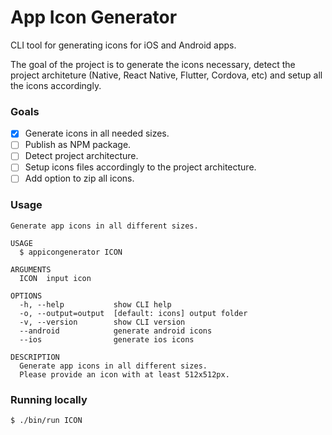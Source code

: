 # App Icon Generator

CLI tool for generating icons for iOS and Android apps.

The goal of the project is to generate the icons necessary, detect the project architeture (Native, React Native, Flutter, Cordova, etc) and setup all the icons accordingly.

### Goals

- [x] Generate icons in all needed sizes.
- [ ] Publish as NPM package.
- [ ] Detect project architecture.
- [ ] Setup icons files accordingly to the project architecture.  
- [ ] Add option to zip all icons.

### Usage
```
Generate app icons in all different sizes.

USAGE
  $ appicongenerator ICON

ARGUMENTS
  ICON  input icon

OPTIONS
  -h, --help           show CLI help
  -o, --output=output  [default: icons] output folder
  -v, --version        show CLI version
  --android            generate android icons
  --ios                generate ios icons

DESCRIPTION
  Generate app icons in all different sizes.
  Please provide an icon with at least 512x512px.
```

### Running locally
```
$ ./bin/run ICON
```